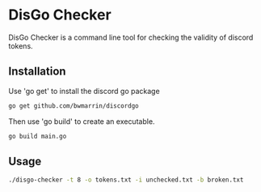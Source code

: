# DisGo Checker

DisGo Checker is a command line tool for checking the validity of discord tokens.

## Installation

Use 'go get' to install the discord go package

```bash
go get github.com/bwmarrin/discordgo
```
Then use 'go build' to create an executable.

```bash
go build main.go
```

## Usage

```bash
./disgo-checker -t 8 -o tokens.txt -i unchecked.txt -b broken.txt
```

